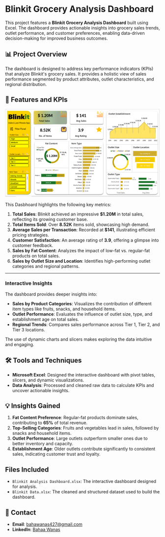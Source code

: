# Blinkit Grocery Analysis Dashboard

This project features a **Blinkit Grocery Analysis Dashboard** built using Excel. The dashboard provides actionable insights into grocery sales trends, outlet performance, and customer preferences, enabling data-driven decision-making for improved business outcomes.

## 📊 Project Overview

The dashboard is designed to address key performance indicators (KPIs) that analyze Blinkit's grocery sales. It provides a holistic view of sales performance segmented by product attributes, outlet characteristics, and regional distribution. 

## 🚀 Features and KPIs
![Blinkit Dashboard](./BlinkitDash.png)


This Dasbhoard highlights the following key metrics:

1. **Total Sales**: Blinkit achieved an impressive **$1.20M** in total sales, reflecting its growing customer base.
2. **Total Items Sold**: Over **8.52K** items sold, showcasing high demand.
3. **Average Sales per Transaction**: Recorded at **$141**, illustrating efficient pricing strategies.
4. **Customer Satisfaction**: An average rating of **3.9**, offering a glimpse into customer feedback.
5. **Sales by Fat Content**: Analyzes the impact of low-fat vs. regular-fat products on total sales.
6. **Sales by Outlet Size and Location**: Identifies high-performing outlet categories and regional patterns.

---

### Interactive Insights
The dashboard provides deeper insights into:
- **Sales by Product Categories**: Visualizes the contribution of different item types like fruits, snacks, and household items.
- **Outlet Performance**: Evaluates the influence of outlet size, type, and establishment age on total sales.
- **Regional Trends**: Compares sales performance across Tier 1, Tier 2, and Tier 3 locations.

The use of dynamic charts and slicers makes exploring the data intuitive and engaging.

## 🛠️ Tools and Techniques

- **Microsoft Excel**: Designed the interactive dashboard with pivot tables, slicers, and dynamic visualizations.
- **Data Analysis**: Processed and cleaned raw data to calculate KPIs and uncover actionable insights.

## 💡 Insights Gained

1. **Fat Content Preference**: Regular-fat products dominate sales, contributing to **65%** of total revenue.
2. **Top-Selling Categories**: Fruits and vegetables lead in sales, followed by snacks and household items.
3. **Outlet Performance**: Large outlets outperform smaller ones due to better inventory and capacity.
4. **Establishment Age**: Older outlets contribute significantly to consistent sales, indicating customer trust and loyalty.


## Files Included
- `Blinkit Analysis Dashboard.xlsx`: The interactive dashboard designed for analysis.
- `Blinkit Data.xlsx`: The cleaned and structured dataset used to build the dashboard.

## 📧 Contact

- **Email**: [bahawanas427@gmail.com](mailto:bahaamedhat2022@gmail.com)  
- **LinkedIn**: [Bahaa Wanas](https://www.linkedin.com/in/bahaa-wanas-9797b923a/)  

